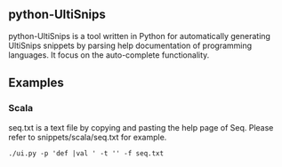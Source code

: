## python-UltiSnips

python-UltiSnips is a tool written in Python 
for automatically generating UltiSnips snippets 
by parsing help documentation of programming languages.
It focus on the auto-complete functionality.


## Examples

### Scala
seq.txt is a text file by copying and pasting the help page of Seq. 
Please refer to snippets/scala/seq.txt for example.
```
./ui.py -p 'def |val ' -t '' -f seq.txt
```
